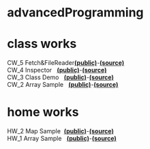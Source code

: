 # advancedProgramming
# class works
CW_5 Fetch&FileReader<a href="https://mehmetalperenkurt.github.io/ileriprogramlama/work/cw5/compare.html"><b>(public)</b></a>-<a href="https://github.com/mehmetalperenkurt/ileriprogramlama/blob/master/work/cw5/compare.html"><b>(source)</b></a>
<br>
CW_4 Inspector &nbsp;&nbsp;<a href="https://mehmetalperenkurt.github.io/ileriprogramlama/inspector.html"><b>(public)</b></a>-<a href="https://github.com/mehmetalperenkurt/ileriprogramlama/blob/master/c4_data.js"><b>(source)</b></a>
<br>
CW_3 Class Demo &nbsp;&nbsp;<a href="https://mehmetalperenkurt.github.io/ileriprogramlama/work/index.html"><b>(public)</b></a>-<a href="https://github.com/mehmetalperenkurt/ileriprogramlama/tree/master/work"><b>(source)</b></a>
<br>
CW_2 Array Sample &nbsp;&nbsp;<a href="https://mehmetalperenkurt.github.io/ileriprogramlama/CW2_Array_Demo.html"><b>(public)</b></a>-<a href="https://github.com/mehmetalperenkurt/ileriprogramlama/blob/master/CW2_Array_Demo.html"><b>(source)</b></a>
<br>
# home works
HW_2 Map Sample&nbsp;&nbsp;<a href="https://mehmetalperenkurt.github.io/ileriprogramlama/work/hw2/index.html"><b>(public)</b></a>-<a href="https://github.com/mehmetalperenkurt/ileriprogramlama/blob/master/work/hw2/database.js"><b>(source)</b></a>
<br>
HW_1 Array Sample &nbsp;&nbsp;<a href="https://mehmetalperenkurt.github.io/ileriprogramlama/HW1.html"><b>(public)</b></a>-<a href="https://github.com/mehmetalperenkurt/ileriprogramlama/blob/master/HW1.html"><b>(source)</b></a>
<br>

